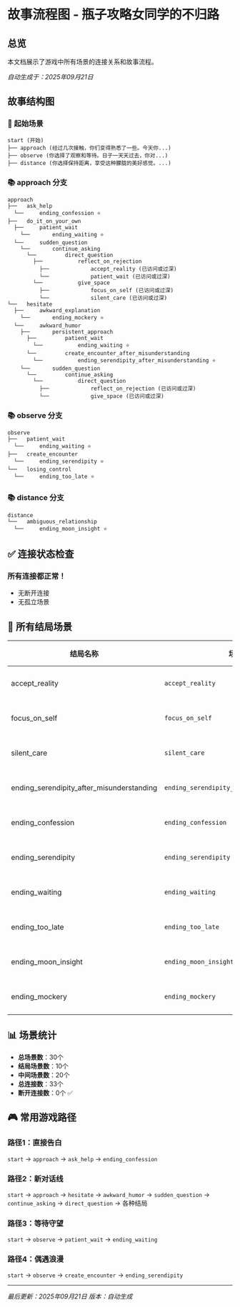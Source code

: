 # 故事流程图 - 瓶子攻略女同学的不归路

## 总览
本文档展示了游戏中所有场景的连接关系和故事流程。

*自动生成于：2025年09月21日*

## 故事结构图

### 🏁 起始场景
```
start (开始)
├── approach (经过几次接触，你们变得熟悉了一些。今天你...)
├── observe (你选择了观察和等待。日子一天天过去，你对...)
├── distance (你选择保持距离，享受这种朦胧的美好感觉。...)
```

### 📚 approach 分支
```
approach
├──   ask_help
  └──     ending_confession ⭐
├──   do_it_on_your_own
  ├──     patient_wait
    └──       ending_waiting ⭐
  └──     sudden_question
    └──       continue_asking
      └──         direct_question
        ├──           reflect_on_rejection
          ├──             accept_reality (已访问或过深)
          └──             patient_wait (已访问或过深)
        └──           give_space
          ├──             focus_on_self (已访问或过深)
          └──             silent_care (已访问或过深)
└──   hesitate
  ├──     awkward_explanation
    └──       ending_mockery ⭐
  └──     awkward_humor
    ├──       persistent_approach
      ├──         patient_wait
        └──           ending_waiting ⭐
      └──         create_encounter_after_misunderstanding
        └──           ending_serendipity_after_misunderstanding ⭐
    └──       sudden_question
      └──         continue_asking
        └──           direct_question
          ├──             reflect_on_rejection (已访问或过深)
          └──             give_space (已访问或过深)
```

### 📚 observe 分支
```
observe
├──   patient_wait
  └──     ending_waiting ⭐
├──   create_encounter
  └──     ending_serendipity ⭐
└──   losing_control
  └──     ending_too_late ⭐
```

### 📚 distance 分支
```
distance
└──   ambiguous_relationship
  └──     ending_moon_insight ⭐
```

## ✅ 连接状态检查

### 所有连接都正常！
- 无断开连接
- 无孤立场景

## 🎯 所有结局场景

| 结局名称 | 场景ID | 成就 | 描述 |
|---------|--------|------|---------|
| accept_reality | `accept_reality` | 🎯 | 无描述 |
| focus_on_self | `focus_on_self` | 🎯 | 无描述 |
| silent_care | `silent_care` | 🎯 | 无描述 |
| ending_serendipity_after_misunderstanding | `ending_serendipity_after_misunderstanding` | 🎯 | 无描述 |
| ending_confession | `ending_confession` | 🎯 | 无描述 |
| ending_serendipity | `ending_serendipity` | 🎯 | 无描述 |
| ending_waiting | `ending_waiting` | 🎯 | 无描述 |
| ending_too_late | `ending_too_late` | 🎯 | 无描述 |
| ending_moon_insight | `ending_moon_insight` | 🎯 | 无描述 |
| ending_mockery | `ending_mockery` | 🎯 | 无描述 |

## 📊 场景统计

- **总场景数**：30个
- **结局场景数**：10个  
- **中间场景数**：20个
- **总连接数**：33个
- **断开连接数**：0个 ✅

## 🎮 常用游戏路径

### 路径1：直接告白
`start` → `approach` → `ask_help` → `ending_confession`

### 路径2：新对话线
`start` → `approach` → `hesitate` → `awkward_humor` → `sudden_question` → `continue_asking` → `direct_question` → 各种结局

### 路径3：等待守望  
`start` → `observe` → `patient_wait` → `ending_waiting`

### 路径4：偶遇浪漫
`start` → `observe` → `create_encounter` → `ending_serendipity`

---

*最后更新：2025年09月21日*
*版本：自动生成*
